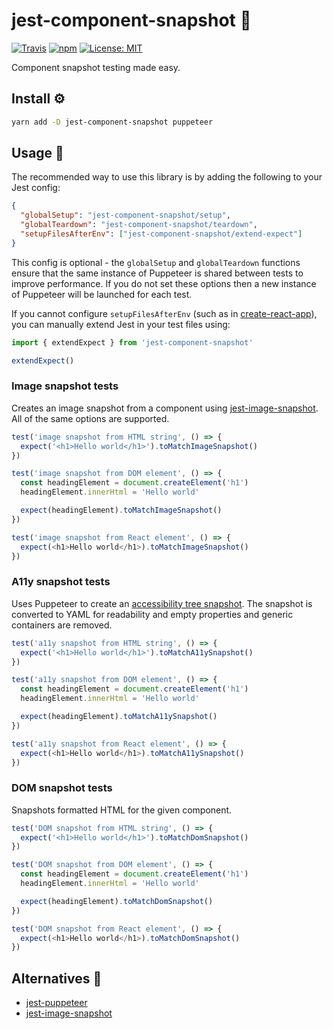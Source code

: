 # jest-component-snapshot 📸

[![Travis](https://travis-ci.com/mmmurray/jest-component-snapshot.svg?branch=master)](https://travis-ci.com/mmmurray/jest-component-snapshot)
[![npm](https://img.shields.io/npm/v/jest-component-snapshot.svg)](https://www.npmjs.com/package/jest-component-snapshot)
[![License: MIT](https://img.shields.io/badge/License-MIT-blue.svg)](https://opensource.org/licenses/MIT)

Component snapshot testing made easy.

## Install ⚙️

```bash
yarn add -D jest-component-snapshot puppeteer
```

## Usage 🤖

The recommended way to use this library is by adding the following to your Jest config:

```json
{
  "globalSetup": "jest-component-snapshot/setup",
  "globalTeardown": "jest-component-snapshot/teardown",
  "setupFilesAfterEnv": ["jest-component-snapshot/extend-expect"]
}
```

This config is optional - the `globalSetup` and `globalTeardown` functions ensure that the same instance of Puppeteer is shared between tests to improve performance. If you do not set these options then a new instance of Puppeteer will be launched for each test.

If you cannot configure `setupFilesAfterEnv` (such as in [create-react-app](https://github.com/facebook/create-react-app)), you can manually extend Jest in your test files using:

```js
import { extendExpect } from 'jest-component-snapshot'

extendExpect()
```

### Image snapshot tests

Creates an image snapshot from a component using [jest-image-snapshot](https://www.npmjs.com/package/jest-image-snapshot). All of the same options are supported.

```js
test('image snapshot from HTML string', () => {
  expect('<h1>Hello world</h1>').toMatchImageSnapshot()
})

test('image snapshot from DOM element', () => {
  const headingElement = document.createElement('h1')
  headingElement.innerHtml = 'Hello world'

  expect(headingElement).toMatchImageSnapshot()
})

test('image snapshot from React element', () => {
  expect(<h1>Hello world</h1>).toMatchImageSnapshot()
})
```

### A11y snapshot tests

Uses Puppeteer to create an [accessibility tree snapshot](https://pptr.dev/#?product=Puppeteer&show=api-class-accessibility). The snapshot is converted to YAML for readability and empty properties and generic containers are removed.

```js
test('a11y snapshot from HTML string', () => {
  expect('<h1>Hello world</h1>').toMatchA11ySnapshot()
})

test('a11y snapshot from DOM element', () => {
  const headingElement = document.createElement('h1')
  headingElement.innerHtml = 'Hello world'

  expect(headingElement).toMatchA11ySnapshot()
})

test('a11y snapshot from React element', () => {
  expect(<h1>Hello world</h1>).toMatchA11ySnapshot()
})
```

### DOM snapshot tests

Snapshots formatted HTML for the given component.

```js
test('DOM snapshot from HTML string', () => {
  expect('<h1>Hello world</h1>').toMatchDomSnapshot()
})

test('DOM snapshot from DOM element', () => {
  const headingElement = document.createElement('h1')
  headingElement.innerHtml = 'Hello world'

  expect(headingElement).toMatchDomSnapshot()
})

test('DOM snapshot from React element', () => {
  expect(<h1>Hello world</h1>).toMatchDomSnapshot()
})
```

## Alternatives 🙌

- [jest-puppeteer](https://github.com/smooth-code/jest-puppeteer)
- [jest-image-snapshot](https://www.npmjs.com/package/jest-image-snapshot)
